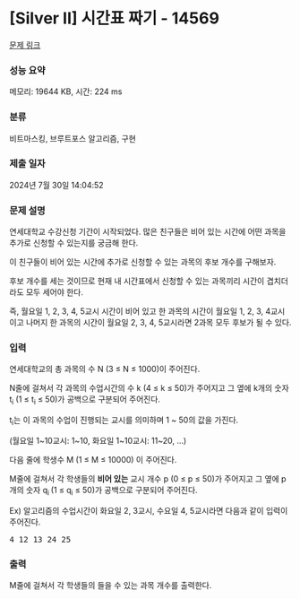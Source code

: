 # [Silver II] 시간표 짜기 - 14569 

[문제 링크](https://www.acmicpc.net/problem/14569) 

### 성능 요약

메모리: 19644 KB, 시간: 224 ms

### 분류

비트마스킹, 브루트포스 알고리즘, 구현

### 제출 일자

2024년 7월 30일 14:04:52

### 문제 설명

<p>연세대학교 수강신청 기간이 시작되었다. 많은 친구들은 비어 있는 시간에 어떤 과목을 추가로 신청할 수 있는지를 궁금해 한다.</p>

<p>이 친구들이 비어 있는 시간에 추가로 신청할 수 있는 과목의 후보 개수를 구해보자.</p>

<p>후보 개수를 세는 것이므로 현재 내 시간표에서 신청할 수 있는 과목끼리 시간이 겹치더라도 모두 세어야 한다.</p>

<p>즉, 월요일 1, 2, 3, 4, 5교시 시간이 비어 있고 한 과목의 시간이 월요일 1, 2, 3, 4교시이고 나머지 한 과목의 시간이 월요일 2, 3, 4, 5교시라면 2과목 모두 후보가 될 수 있다.</p>

### 입력 

 <p>연세대학교의 총 과목의 수 N (3 ≤ N ≤ 1000)이 주어진다.</p>

<p>N줄에 걸쳐서 각 과목의 수업시간의 수 k (4 ≤ k ≤ 50)가 주어지고 그 옆에 k개의 숫자 t<sub>i</sub> (1 ≤ t<sub>i</sub> ≤ 50)가 공백으로 구분되어 주어진다.</p>

<p>t<sub>i</sub>는 이 과목의 수업이 진행되는 교시를 의미하며 1 ~ 50의 값을 가진다.</p>

<p>(월요일 1~10교시: 1~10, 화요일 1~10교시: 11~20, …)</p>

<p>다음 줄에 학생수 M (1 ≤ M ≤ 10000) 이 주어진다.</p>

<p>M줄에 걸쳐서 각 학생들의 <strong>비어 있는</strong> 교시 개수 p (0 ≤ p ≤ 50)가 주어지고 그 옆에 p개의 숫자 q<sub>i </sub>(1 ≤ q<sub>i</sub> ≤ 50)가 공백으로 구분되어 주어진다.</p>

<p>Ex) 알고리즘의 수업시간이 화요일 2, 3교시, 수요일 4, 5교시라면 다음과 같이 입력이 주어진다.</p>

<pre>4 12 13 24 25</pre>

### 출력 

 <p>M줄에 걸쳐서 각 학생들의 들을 수 있는 과목 개수를 출력한다.</p>


